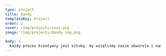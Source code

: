 ```yaml
---
type: project
title: Dandy
templateKey: Project
order: 2
cover: /img/projects/cozy.png
image: /img/projects/dandy-img.png

body: >-
  Każdy proces kreatywny jest sztuką. my wzięliśmy nasze akwarele i namalowaliśmy koktajle inspirując się dziełami sztuki i artystami, które robią na nas największe wrażenie.
---
```

